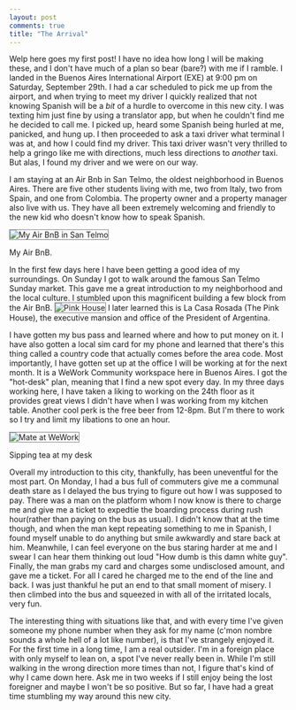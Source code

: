 ```yaml
---
layout: post
comments: true
title: "The Arrival"
---
```


Welp here goes my first post! I have no idea how long I will be making these, and I don't have much of a plan so bear (bare?) with me if I ramble. I landed in the Buenos Aires International Airport (EXE) at 9:00 pm on Saturday, September 29th. I had a car scheduled to pick me up from the airport, and when trying to meet my driver I quickly realized that not knowing Spanish will be a _bit_ of a hurdle to overcome in this new city. I was texting him just fine by using a translator app, but when he couldn't find me he decided to call me. I picked up, heard some Spanish being hurled at me, panicked, and hung up. I then proceeded to ask a taxi driver what terminal I was at, and how I could find my driver. This taxi driver wasn't very thrilled to help a gringo like me with directions, much less directions to _another_ taxi. But alas, I found my driver and we were on our way.

I am staying at an Air Bnb in San Telmo, the oldest neighborhood in Buenos Aires. There are five other students living with me, two from Italy, two from Spain, and one from Colombia. The property owner and a property manager also live with us. They have all been extremely welcoming and friendly to the new kid who doesn't know how to speak Spanish.

<img src="https://raw.githubusercontent.com/ry-werth/travel-blog/master/images/MyHouse.png" alt="My Air BnB in San Telmo" style="max-width:40%; border: 1px solid grey;"/> 

My Air BnB.

In the first few days here I have been getting a good idea of my surroundings. On Sunday I got to walk around the famous San Telmo Sunday market. This gave me a great introduction to my neighborhood and the local culture. I stumbled upon this magnificent building a few block from the Air BnB.
<img src="https://raw.githubusercontent.com/ry-werth/travel-blog/master/images/PinkHouse.png" alt="Pink House" style="max-width:40%; border: 1px solid grey;"/> 
I later learned this is La Casa Rosada (The Pink House), the executive mansion and office of the President of Argentina.

I have gotten my bus pass and learned where and how to put money on it. I have also gotten a local sim card for my phone and learned that there's this thing called a country code that actually comes before the area code. Most importantly, I have gotten set up at the office I will be working at for the next month. It is a WeWork Community workspace here in Buenos Aires. I got the "hot-desk" plan, meaning that I find a new spot every day. In my three days working here, I have taken a liking to working on the 24th floor as it provides great views I didn't have when I was working from my kitchen table. Another cool perk is the free beer from 12-8pm. But I'm there to work so I try and limit my libations to one an hour. 

<img src="https://raw.githubusercontent.com/ry-werth/travel-blog/master/images/MateWeWork.png" alt="Mate at WeWork" style="max-width:40%; border: 1px solid grey;"/> 

Sipping tea at my desk

Overall my introduction to this city, thankfully, has been uneventful for the most part. On Monday, I had a bus full of commuters give me a communal death stare as I delayed the bus trying to figure out how I was supposed to pay. There was a man on the platform whom I now know is there to charge me and give me a ticket to expedtie the boarding process during rush hour(rather than paying on the bus as usual). I didn't know that at the time though, and when the man kept repeating something to me in Spanish, I found myself unable to do anything but smile awkwardly and stare back at him. Meanwhile, I can feel everyone on the bus staring harder at me and I swear I can hear them thinking out loud "How dumb is this damn white guy".  Finally, the man grabs my card and charges some undisclosed amount, and gave me a ticket. For all I cared he charged me to the end of the line and back. I was just thankful he put an end to that small moment of misery. I then climbed into the bus and squeezed in with all of the irritated locals, very fun. 

The interesting thing with situations like that, and with every time I've given someone my phone number when they ask for my name (c'mon nombre sounds a whole hell of a lot like number), is that I've strangely enjoyed it. For the first time in a long time, I am a real outsider. I'm in a foreign place with only myself to lean on, a spot I've never really been in. While I'm still walking in the wrong direction more times than not, I figure that's kind of why I came down here. Ask me in two weeks if I still enjoy being the lost foreigner and maybe I won't be so positive. But so far, I have had a great time stumbling my way around this new city. 
